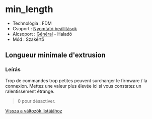 # min\_length

* Technológia : FDM
* Csoport : [Nyomtató beállítások](../../beallitasok/printer_settings.md)
* Alcsoport : [Général](../../beallitasok/printer_settings.md#général) - Haladó
* Mód : Szakértő

## Longueur minimale d'extrusion

### Leírás

Trop de commandes trop petites peuvent surcharger le firmware / la connexion. Mettez une valeur plus élevée ici si vous constatez un ralentissement étrange.

> 0 pour désactiver.

[Vissza a változók listájához](../../variable_list)

